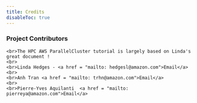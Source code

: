 ```yaml
---
title: Credits
disableToc: true
---
```


<div> 
    <h3> <i class="fas fa-star"></i> Project Contributors <i class="fas fa-star"></i></h3>
    
    <br>The HPC AWS ParallelCluster tutorial is largely based on Linda's great document !
    <br>
    <br>Linda Hedges - <a href = "mailto: hedgesl@amazon.com">Email</a>
    <br>
    <br>Anh Tran <a href = "mailto: trhn@amazon.com">Email</a>
    <br>
    <br>Pierre-Yves Aquilanti  <a href = "mailto: pierreya@amazon.com">Email</a>
</div>

